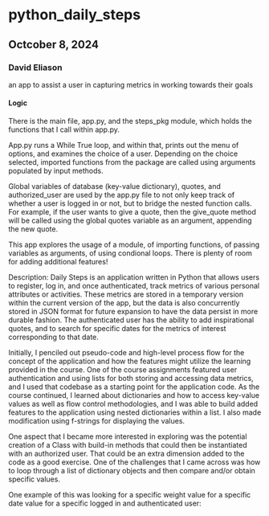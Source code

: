 # python_daily_steps
## Octcober 8, 2024
### David Eliason
an app to assist a user in capturing metrics in working towards their goals

#### Logic
There is the main file, app.py, and the steps_pkg module, which holds the functions that I call within app.py.

App.py runs a While True loop, and within that, prints out the menu of options, and examines the choice of a user. Depending on the choice selected, imported functions from the package are called using arguments populated by input methods.

Global variables of database (key-value dictionary), quotes, and authorized_user are used by the app.py file to not only keep track of whether a user is logged in or not, but to bridge the nested function calls. For example, if the user wants to give a quote, then the give_quote method will be called using the global quotes variable as an argument, appending the new quote.

This app explores the usage of a module, of importing functions, of passing variables as arguments, of using condional loops. There is plenty of room for adding additional features!

Description:
Daily Steps is an application written in Python that allows users to register, log in, and once authenticated, track metrics of various personal attributes or activities. These metrics are stored in a temporary version within the current version of the app, but the data is also concurrently stored in JSON format for future expansion to have the data persist in more durable fashion. The authenticated user has the ability to add inspirational quotes, and to search for specific dates for the metrics of interest corresponding to that date.

Initially, I penciled out pseudo-code and high-level process flow for the concept of the application and how the features might utilize the learning provided in the course. One of the course assignments featured user authentication and using lists for both storing and accessing data metrics, and I used that codebase as a starting point for the application code. As the course continued, I learned about dictionaries and how to access key-value values as well as flow control methodologies, and I was able to build added features to the application using nested dictionaries within a list. I also made modification using f-strings for displaying the values.

One aspect that I became more interested in exploring was the potential creation of a Class with build-in methods that could then be instantiated with an authorized user. That could be an extra dimension added to the code as a good exercise. One of the challenges that I came across was how to loop through a list of dictionary objects and then compare and/or obtain specific values. 

One example of this was looking for a specific weight value for a specific date value for a specific logged in and authenticated user: